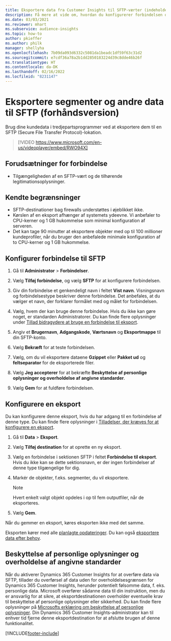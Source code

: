 ```yaml
---
title: Eksportere data fra Customer Insights til SFTP-værter (indeholder video)
description: Få mere at vide om, hvordan du konfigurerer forbindelsen og eksporterer til en SFTP-lokation.
ms.date: 03/03/2021
ms.reviewer: mhart
ms.subservice: audience-insights
ms.topic: how-to
author: pkieffer
ms.author: philk
manager: shellyha
ms.openlocfilehash: 7b09da093d6332c5081da1beadc1df59f63c31d2
ms.sourcegitcommit: e7cdf36a78a2b1dd2850183224d39c8dde46b26f
ms.translationtype: HT
ms.contentlocale: da-DK
ms.lasthandoff: 02/16/2022
ms.locfileid: "8231147"
---
```

# <a name="export-segments-and-other-data-to-sftp-preview"></a>Eksportere segmenter og andre data til SFTP (forhåndsversion)

Brug dine kundedata i tredjepartsprogrammer ved at eksportere dem til en SFTP (Secure File Transfer Protocol)-lokation.

> [!VIDEO https://www.microsoft.com/en-us/videoplayer/embed/RWO94X]

## <a name="prerequisites-for-connection"></a>Forudsætninger for forbindelse

- Tilgængeligheden af en SFTP-vært og de tilhørende legitimationsoplysninger.

## <a name="known-limitations"></a>Kendte begrænsninger

- SFTP-destinationer bag firewalls understøttes i øjeblikket ikke. 
- Kørslen af en eksport afhænger af systemets ydeevne. Vi anbefaler to CPU-kerner og 1 GB hukommelse som minimal konfiguration af serveren. 
- Det kan tage 90 minutter at eksportere objekter med op til 100 millioner kundeprofiler, når du bruger den anbefalede minimale konfiguration af to CPU-kerner og 1 GB hukommelse. 

## <a name="set-up-connection-to-sftp"></a>Konfigurer forbindelse til SFTP

1. Gå til **Administrator** > **Forbindelser**.

1. Vælg **Tilføj forbindelse**, og vælg **SFTP** for at konfigurere forbindelsen.

1. Giv din forbindelse et genkendeligt navn i feltet **Vist navn**. Visningsnavn og forbindelsestype beskriver denne forbindelse. Det anbefales, at du vælger et navn, der forklarer formålet med og målet for forbindelsen.

1. Vælg, hvem der kan bruge denne forbindelse. Hvis du ikke kan gøre noget, er standarden Administratorer. Du kan finde flere oplysninger under [Tillad bidragydere at bruge en forbindelse til eksport](connections.md#allow-contributors-to-use-a-connection-for-exports).

1. Angiv et **Brugernavn**, **Adgangskode**, **Værtsnavn** og **Eksportmappe** til din SFTP-konto.

1. Vælg **Bekræft** for at teste forbindelsen.

1. Vælg, om du vil eksportere dataene **Gzippet** eller **Pakket ud** og **feltseparator** for de eksporterede filer.

1. Vælg **Jeg accepterer** for at bekræfte **Beskyttelse af personlige oplysninger og overholdelse af angivne standarder**.

1. Vælg **Gem** for at fuldføre forbindelsen.

## <a name="configure-an-export"></a>Konfigurere en eksport

Du kan konfigurere denne eksport, hvis du har adgang til en forbindelse af denne type. Du kan finde flere oplysninger i [Tilladelser, der kræves for at konfigurere en eksport](export-destinations.md#set-up-a-new-export).

1. Gå til **Data** > **Eksport**.

1. Vælg **Tilføj destination** for at oprette en ny eksport.

1. Vælg en forbindelse i sektionen SFTP i feltet **Forbindelse til eksport**. Hvis du ikke kan se dette sektionsnavn, er der ingen forbindelser af denne type tilgængelige for dig.

1. Markér de objekter, f.eks. segmenter, du vil eksportere.

   > [!NOTE]
   > Hvert enkelt valgt objekt opdeles i op til fem outputfiler, når de eksporteres. 

1. Vælg **Gem**.

Når du gemmer en eksport, køres eksporten ikke med det samme.

Eksporten kører med alle [planlagte opdateringer](system.md#schedule-tab). Du kan også [eksportere data efter behov](export-destinations.md#run-exports-on-demand). 

## <a name="data-privacy-and-compliance"></a>Beskyttelse af personlige oplysninger og overholdelse af angivne standarder

Når du aktiverer Dynamics 365 Customer Insights for at overføre data via SFTP, tillader du overførsel af data uden for overholdelsesgrænsen for Dynamics 365 Customer Insights, herunder potentielt følsomme data, f. eks. personlige data. Microsoft overfører sådanne data til din instruktion, men du er ansvarlig for at sikre, at eksportdestinationen overholder eventuelle krav til beskyttelse af personlige oplysninger eller sikkerhed. Du kan finde flere oplysninger på [Microsofts erklæring om beskyttelse af personlige oplysninger](https://go.microsoft.com/fwlink/?linkid=396732).
Din Dynamics 365 Customer Insights-administrator kan til enhver tid fjerne denne eksportdestination for at afslutte brugen af denne funktionalitet.

[!INCLUDE[footer-include](../includes/footer-banner.md)]

